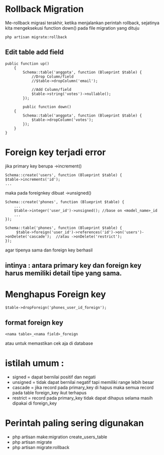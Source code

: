 # Rollback Migration
Me-rollback migrasi terakhir, ketika menjalankan perintah rollback, sejatinya kita mengeksekusi function down() pada file migration yang dituju
```
php artisan migrate:rollback
```

## Edit table add field
```
public function up()
    {
        Schema::table('anggota', function (Blueprint $table) {
            //Drop Column/field
            //$table->dropColumn('email');
            
            //Add Column/field
            $table->string('votes')->nullable(); 
        });
        
        public function down()
    {
        Schema::table('anggota', function (Blueprint $table) {
            $table->dropColumn('votes');
        });
    }
}
```

# Foreign key terjadi error

jika primary key berupa ->increment()
```
Schema::create('users', function (Blueprint $table) {
$table->increments('id');
...
```

maka pada foreignkey dibuat ->unsigned()
```
Schema::create('phones', function (Blueprint $table) {
    ...
    $table->integer('user_id')->unsigned(); //base on <model_name>_id
    ...
});
        
Schema::table('phones', function (Blueprint $table) {
     $table->foreign('user_id')->references('id')->on('users')->onDelete('cascade');  //atau ->onDelete('restrict');
});
```
agar tipenya sama dan foreign key berhasil


## intinya : antara primary key dan foreign key harus memiliki detail tipe yang sama.

# Menghapus Foreign key 
```
$table->dropForeign('phones_user_id_foreign');
```
## format foreign key 
```
<nama table>_<nama field>_foreign
```
atau untuk memastikan cek aja di database




# istilah umum :
- signed = dapat bernilai positif dan negati
- unsigned = tidak dapat bernilai negatif tapi memiliki range lebih besar
- cascade = jika record pada primary_key di hapus maka semua record pada table foreign_key ikut terhapus
- restrict = record pada primary_key tidak dapat dihapus selama masih dipakai di foreign_key



# Perintah paling sering digunakan 
- php artisan make:migration create_users_table
- php artisan migrate 
- php artisan migrate:rollback
